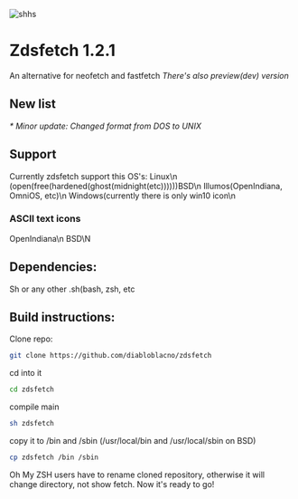   ![shhs](https://github.com/user-attachments/assets/98be4194-4d90-497d-be1f-cd67008b1e23)

# Zdsfetch 1.2.1
An alternative for neofetch and fastfetch
_There's also preview(dev) version_
## New list
  _* Minor update: Changed format from DOS to UNIX_
## Support 
Currently zdsfetch support this OS's:
Linux\n
(open(free(hardened(ghost(midnight(etc))))))BSD\n
Illumos(OpenIndiana, OmniOS, etc)\n
Windows(currently there is only win10 icon\n
### ASCII text icons
OpenIndiana\n
BSD\N
## Dependencies:
Sh or any other .sh(bash, zsh, etc
## Build instructions:
Clone repo:
```sh
git clone https://github.com/diabloblacno/zdsfetch
```
cd into it
```sh
cd zdsfetch
```
compile main
```sh
sh zdsfetch
```
copy it to /bin and /sbin (/usr/local/bin and /usr/local/sbin on BSD)
```sh
cp zdsfetch /bin /sbin
```
Oh My ZSH users have to rename cloned repository, otherwise it will change directory, not show fetch.
Now it's ready to go!
